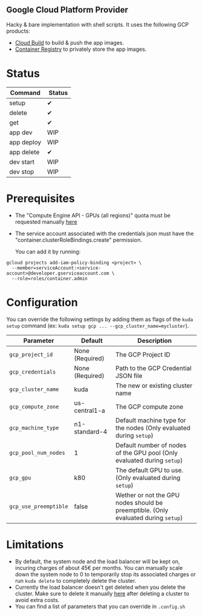 ## Google Cloud Platform Provider

Hacky & bare implementation with shell scripts.
It uses the following GCP products:
- [Cloud Build](https://cloud.google.com/cloud-build) to build & push the app images.
- [Container Registry](https://cloud.google.com/container-registry) to privately store the app images.

# Status

| Command | Status |
| - | - |
| setup | ✔ |
| delete | ✔ |
| get | ✔ |
| app dev | WIP |
| app deploy | WIP |
| app delete | ✔ |
| dev start | WIP |
| dev stop | WIP |

# Prerequisites

- The "Compute Engine API - GPUs (all regions)" quota must be requested manually [here](<https://console.cloud.google.com/iam-admin/quotas?metric=GPUs%20(all%20regions)>)

- The service account associated with the credentials json must have the "container.clusterRoleBindings.create" permission.

  You can add it by running:

```
gcloud projects add-iam-policy-binding <project> \
  --member=serviceAccount:<service-account>@developer.gserviceaccount.com \
  --role=roles/container.admin
```

# Configuration

You can override the following settings by adding them as flags of the `kuda setup` command (ex: `kuda setup gcp ... --gcp_cluster_name=mycluster`).

| Parameter | Default | Description |
| - | - | - |
| `gcp_project_id` | None (Required) | The GCP Project ID |
| `gcp_credentials` | None (Required) | Path to the GCP Credential JSON file |
| `gcp_cluster_name` | kuda | The new or existing cluster name |
| `gcp_compute_zone` | us-central1-a | The GCP compute zone |
| `gcp_machine_type` | n1-standard-4 | Default machine type for the nodes (Only evaluated during `setup`)|
| `gcp_pool_num_nodes` | 1 | Default number of nodes of the GPU pool (Only evaluated during `setup`) |
| `gcp_gpu` | k80 | The default GPU to use. (Only evaluated during `setup`) |
| `gcp_use_preemptible` | false | Wether or not the GPU nodes should be preemptible. (Only evaluated during `setup`) |


# Limitations

- By default, the system node and the load balancer will be kept on, incuring charges of about 45€ per months. You can manually scale down the system node to 0 to temporarily stop its associated charges or run `kuda delete` to completely delete the cluster.
- Currently the load balancer doesn't get deleted when you delete the cluster. Make sure to delete it manually [here](https://console.cloud.google.com/net-services/loadbalancing/loadBalancers/list) after deleting a cluster to avoid extra costs.
- You can find a list of parameters that you can override in `.config.sh`
